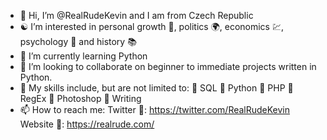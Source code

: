 - 👋 Hi, I’m @RealRudeKevin and I am from Czech Republic
- ☯️ I’m interested in personal growth 💪, politics 🌍, economics 💹, psychology 🧘 and history 📚
- 🌱 I’m currently learning Python
- 💞️ I’m looking to collaborate on beginner to immediate projects written in Python.
- 🎯 My skills include, but are not limited to:
     📌 SQL
     📌 Python
     📌 PHP
     📌 RegEx
     📌 Photoshop
     📌 Writing
- 📫 How to reach me:
    Twitter 🔗: https://twitter.com/RealRudeKevin
    Website 🔗: https://realrude.com/

